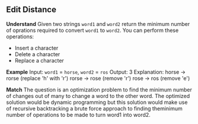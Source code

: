 ## Edit Distance
**Understand**
Given two strings `word1` and `word2` return the minimum number of oprations required to convert `word1` to `word2`.
You can perform these operations:
- Insert a character
- Delete a character
- Replace a character

**Example**
Input: `word1` = `horse`, `word2` = `ros`
Output: 3
Explanation: 
horse -> rorse (replace 'h' with 'r')
rorse -> rose (remove 'r')
rose -> ros (remove 'e')

**Match**
The question is an optimization problem to find the minimum number of changes out of many to change a word to the other word. The optimized solution would be dynamic programming but this solution would make use of recursive backtracking a brute force approach to finding theminimum number of operations to be made to turn word1 into word2.